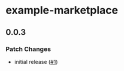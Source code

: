 # example-marketplace

## 0.0.3

### Patch Changes

- initial release ([#1](https://github.com/jsrepojs/example-marketplace/pull/1))

